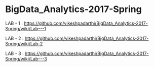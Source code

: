 # BigData_Analytics-2017-Spring

LAB - 1 : https://github.com/vikeshpadarthi/BigData_Analytics-2017-Spring/wiki/Lab---1

LAB - 2 : https://github.com/vikeshpadarthi/BigData_Analytics-2017-Spring/wiki/Lab-2

LAB - 3 : https://github.com/vikeshpadarthi/BigData_Analytics-2017-Spring/wiki/Lab---3
